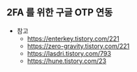 ## 2FA 를 위한 구글 OTP 연동


* 참고
  * https://enterkey.tistory.com/221
  * https://zero-gravity.tistory.com/221
  * https://lasdri.tistory.com/793
  * https://hune.tistory.com/23
